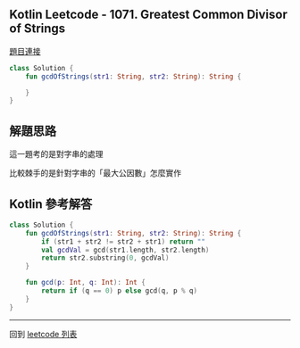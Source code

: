 ## Kotlin Leetcode - 1071. Greatest Common Divisor of Strings

[題目連接](https://leetcode.com/problems/greatest-common-divisor-of-strings/)

```kotlin
class Solution {
    fun gcdOfStrings(str1: String, str2: String): String {

    }
}
```

## 解題思路

這一題考的是對字串的處理

比較棘手的是針對字串的「最大公因數」怎麼實作

## Kotlin 參考解答

```kotlin
class Solution {
    fun gcdOfStrings(str1: String, str2: String): String {
        if (str1 + str2 != str2 + str1) return ""
        val gcdVal = gcd(str1.length, str2.length)
        return str2.substring(0, gcdVal)
    }

    fun gcd(p: Int, q: Int): Int {
        return if (q == 0) p else gcd(q, p % q)
    }
}
```

------

回到 [leetcode 列表](index.md)
